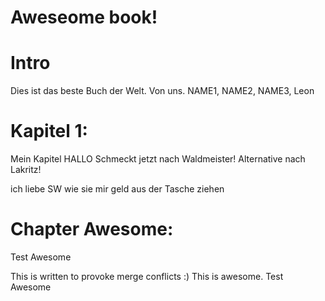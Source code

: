 Aweseome book!
===

# Intro
Dies ist das beste Buch der Welt.
Von uns.
NAME1, NAME2, NAME3, Leon

# Kapitel 1: 
Mein Kapitel HALLO
Schmeckt jetzt nach Waldmeister!
Alternative nach Lakritz!

ich liebe SW wie sie mir geld aus der Tasche ziehen
# Chapter Awesome:
Test Awesome

This is written to provoke merge conflicts :)
This is awesome.
Test Awesome
